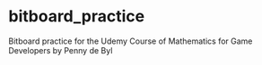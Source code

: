 # bitboard_practice
Bitboard practice for the Udemy Course of Mathematics for Game Developers by Penny de Byl
